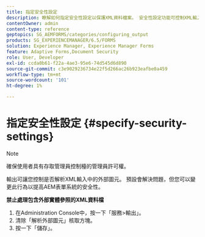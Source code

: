 ```yaml
---
title: 指定安全性設定
description: 瞭解如何指定安全性設定以保護XML資料檔案。 安全性設定功能可控制XML輸入中的外部圖元。
contentOwner: admin
content-type: reference
geptopics: SG_AEMFORMS/categories/configuring_output
products: SG_EXPERIENCEMANAGER/6.5/FORMS
solution: Experience Manager, Experience Manager Forms
feature: Adaptive Forms,Document Security
role: User, Developer
exl-id: ccda0b61-f22a-4ae3-95e6-74d545d6d890
source-git-commit: c3e9029236734e22f5d266ac26b923eafbe0a459
workflow-type: tm+mt
source-wordcount: '101'
ht-degree: 1%

---
```


# 指定安全性設定 {#specify-security-settings}

>[!NOTE]
> 
> 確保使用者具有存取管理員控制檯的管理員許可權。

輸出可讓您控制是否解析XML輸入中的外部圖元。 預設會解決問題，但您可以變更此行為以提高AEM表單系統的安全性。

**禁止處理包含外部實體參照的XML資料檔**

1. 在Administration Console中，按一下「服務>輸出」。
1. 清除「解析外部圖元」核取方塊。
1. 按一下「儲存」。
